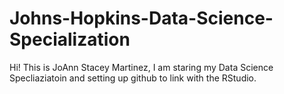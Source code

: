 # Johns-Hopkins-Data-Science-Specialization

Hi! This is JoAnn Stacey Martinez, I am staring my Data Science Specliaziatoin and setting up github to link with the RStudio.
